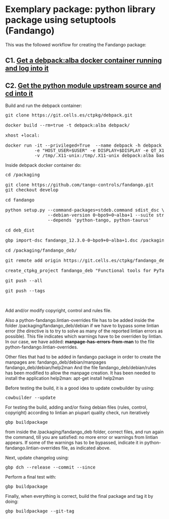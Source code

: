 Exemplary package: python library package using setuptools (Fandango)
=====================================================================


This was the followed workflow for creating the Fandango package:

## C1. [Get a debpack:alba docker container running and log into it](https://git.cells.es/ctpkg/documentation/blob/master/Get_a_debpack_alba_docker_container_running_and_log_into_it.md)

## C2. [Get the python module upstream source and cd into it](https://git.cells.es/ctpkg/documentation/blob/master/Get_the_python_module_upstream_source_and_cd_into_it.md)


Build and run the debpack container:
<pre>
git clone https://git.cells.es/ctpkg/debpack.git

docker build --rm=true -t debpack:alba debpack/

xhost +local:

docker run -it --privileged=True  --name debpack -h debpack \
           -e "HOST_USER=$USER" -e DISPLAY=$DISPLAY -e QT_X11_NO_MITSHM=1 \
           -v /tmp/.X11-unix:/tmp/.X11-unix debpack:alba bash
</pre>


Inside debpack docker container do:
<pre>
cd /packaging

git clone https://github.com/tango-controls/fandango.git
git checkout develop

cd fandango

python setup.py --command-packages=stdeb.command sdist_dsc \
                --debian-version 0~bpo9+0~alba+1 --suite stretch-backports \
                --depends 'python-tango, python-taurus'

cd deb_dist

gbp import-dsc fandango_12.3.0-0~bpo9+0~alba+1.dsc /packaging/fandango_deb --pristine-tar

cd /packaging/fandango_deb/

git remote add origin https://git.cells.es/ctpkg/fandango_deb.git

create_ctpkg_project fandango_deb "Functional tools for PyTango / Tango Control System" "lib, python, ALL, mrosanes" 

git push --all

git push --tags


</pre>


Add and/or modify copyright, control and rules file.

Also a python-fandango.lintian-overrides file has to be added inside the folder
/packaging/fandango_deb/debian if we have to bypass some lintian error 
(the directive is to try to solve as many of the reported lintian errors
as possible). This file indicates which warnings have to be overriden by lintian. 
In our case, we have added: **manpage-has-errors-from-man** to the file 
python-fandango.lintian-overrides.


Other files that had to be added in fandango package in order to create the 
manpages are:
fandango_deb/debian/manpages
fandango_deb/debian/help2man
And the file fandango_deb/debian/rules has been modified to allow the manpage
creation.
It has been needed to install the application help2man: apt-get install help2man



Before testing the build, it is a good idea to update cowbuilder by using:
<pre>
cowbuilder --update
</pre>

For testing the build, adding and/or fixing debian files (rules, control, copyright) 
according to lintian an piupart quality check, run iteratively 
<pre>
gbp buildpackage
</pre>
from inside the /packaging/fandango_deb folder, correct files, and run again the command,
till you are satisfied: no more error or warnings from lintian appears. If some
of the warnings has to be bypassed, indicate it in python-fandango.lintian-overrides
file, as indicated above.

Next, update changelog using:
<pre>
gbp dch --release --commit --since <commithash>
</pre>

Perform a final test with:
<pre>
gbp buildpackage
</pre>

Finally, when everything is correct, build the final package and tag it by doing:
<pre>
gbp buildpackage --git-tag
</pre>



